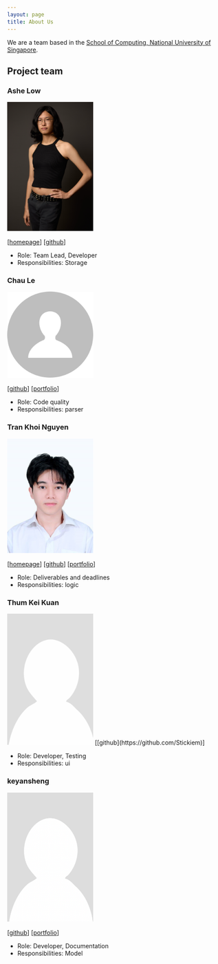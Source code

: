```yaml
---
layout: page
title: About Us
---
```


We are a team based in the [School of Computing, National University of Singapore](https://www.comp.nus.edu.sg).

## Project team

### Ashe Low

<img src="images/itsvari.png" width="200px">

[[homepage](https://itsvari.com)]
[[github](https://github.com/itsvari)]

* Role: Team Lead, Developer
* Responsibilities: Storage

### Chau Le

<img src="images/chauuule.png" width="200px">

[[github](https://github.com/ChauuuLe)]
[[portfolio](https://www.linkedin.com/in/le-chau-51148726b)]

* Role: Code quality
* Responsibilities: parser

### Tran Khoi Nguyen

<img src="images/trknguyen.png" width="200px">

[[homepage](https://www.linkedin.com/in/tristann-Nguyen/)]
[[github](https://github.com/trknguyen)]
[[portfolio](https://trknguyen-portfolio.vercel.app/)]

* Role: Deliverables and deadlines
* Responsibilities: logic

### Thum Kei Kuan
<img src="images/stickiem.png" width="200px">
[[github](https://github.com/Stickiem)]

* Role: Developer, Testing
* Responsibilities: ui

### keyansheng

<img src="images/keyansheng.png" width="200px">

[[github](http://github.com/keyansheng)]
[[portfolio](team/keyansheng.md)]

* Role: Developer, Documentation
* Responsibilities: Model